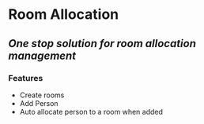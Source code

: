 Room Allocation
===============

*One stop solution for room allocation management*
--------------------------------------------------

### Features

- Create rooms
- Add Person
- Auto allocate person to a room when added